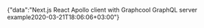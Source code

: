 {"data":"Next.js React Apollo client with Graphcool GraphQL server example2020-03-21T18:06:06+03:00"}

